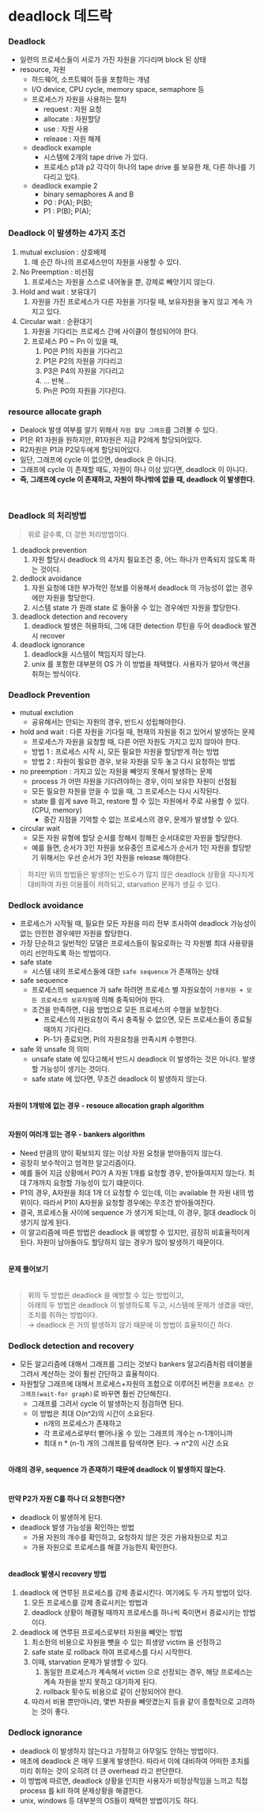 # deadlock 데드락

### Deadlock

* 일련의 프로세스들이 서로가 가진 자원을 기다리며 block 된 상태
* resource, 자원
  * 하드웨어, 소프트웨어 등을 포함하는 개념
  * I/O device, CPU cycle, memory space, semaphore 등
  * 프로세스가 자원을 사용하는 절차
    * request : 자원 요청
    * allocate : 자원할당
    * use : 자원 사용
    * release : 자원 해제
  * deadlock example
    * 시스템에 2개의 tape drive 가 있다.
    * 프로세스 p1과 p2 각각이 하나의 tape drive 를 보유한 채, 다른 하나를 기다리고 있다.
  * deadlock example 2
    * binary semaphores A and B
    * P0 : P(A); P(B);
    * P1 : P(B); P(A);



### Deadlock 이 발생하는 4가지 조건

1. mutual exclusion : 상호배제
   1. 매 순간 하나의 프로세스만이 자원을 사용할 수 있다.
2. No Preemption : 비선점
   1. 프로세스는 자원을 스스로 내어놓을 뿐, 강제로 빼앗기지 않는다.
3. Hold and wait : 보유대기
   1. 자원을 가진 프로세스가 다른 자원을 기다릴 때, 보유자원을 놓지 않고 계속 가지고 있다.
4. Circular wait : 순환대기
   1. 자원을 기다리는 프로세스 간에 사이클이 형성되어야 한다.
   2. 프로세스 P0 \~ Pn 이 있을 때,
      1. P0은 P1의 자원을 기다리고
      2. P1은 P2의 자원을 기다리고
      3. P3은 P4의 자원을 기다리고
      4. … 반복…
      5. Pn은 P0의 자원을 기다린다.

### resource allocate graph

* Dealock 발생 여부를 알기 위해서 `자원 할당 그래프`를 그려볼 수 있다.
* P1은 R1 자원을 원하지만, R1자원은 지금 P2에게 할당되어있다.
* R2자원은 P1과 P2모두에게 할당되어있다.
* 일단, 그래프에 cycle 이 없으면, deadlock 은 아니다.
* 그래프에 cycle 이 존재할 때도, 자원이 하나 이상 있다면, deadlock 이 아니다.
* **즉, 그래프에 cycle 이 존재하고, 자원이 하나밖에 없을 때, deadlock 이 발생한다.**

<figure><img src="../../.gitbook/assets/image (1) (1).png" alt=""><figcaption></figcaption></figure>

<figure><img src="../../.gitbook/assets/image (6).png" alt=""><figcaption></figcaption></figure>



### Deadlock 의 처리방법

> 위로 갈수록, 더 강한 처리방법이다.

1. deadlock prevention
   1. 자원 할당시 deadlock 의 4가지 필요조건 중, 어느 하나가 만족되지 않도록 하는 것이다.
2. dedlock avoidance
   1. 자원 요청에 대한 부가적인 정보를 이용해서 deadlock 의 가능성이 없는 경우에만 자원을 할당한다.
   2. 시스템 state 가 원래 state 로 돌아올 수 있는 경우에만 자원을 할당한다.
3. deadlock detection and recovery
   1. deadlock 발생은 허용하되, 그에 대한 detection 루틴을 두어 deadlock 발견시 recover
4. deadlock ignorance
   1. deadlock을 시스템이 책임지지 않는다.
   2. unix 를 포함한 대부분의 OS 가 이 방법을 채택했다. 사용자가 알아서 액션을 취하는 방식이다.

### Deadlock Prevention

* mutual exclution
  * 공유해서는 안되는 자원의 경우, 반드시 성립해야한다.
* hold and wait : 다른 자원을 기다릴 때, 현재의 자원을 쥐고 있어서 발생하는 문제
  * 프로세스가 자원을 요청할 때, 다른 어떤 자원도 가지고 있지 않아야 한다.
  * 방법 1 : 프로세스 시작 시, 모든 필요한 자원을 할당받게 하는 방법
  * 방법 2 : 자원이 필요한 경우, 보유 자원을 모두 놓고 다시 요청하는 방법
* no preemption : 가지고 있는 자원을 빼앗지 못해서 발생하는 문제
  * process 가 어떤 자원을 기다려야하는 경우, 이미 보유한 자원이 선점됨
  * 모든 필요한 자원을 얻을 수 있을 때, 그 프로세스는 다시 시작된다.
  * state 를 쉽게 save 하고, restore 할 수 있는 자원에서 주로 사용할 수 있다. (CPU, memory)
    * 중간 지점을 기억할 수 없는 프로세스의 경우, 문제가 발생할 수 있다.
* circular wait
  * 모든 자원 유형에 할당 순서를 정해서 정해진 순서대로만 자원을 할당한다.
  * 예를 들면, 순서가 3인 자원을 보유중인 프로세스가 순서가 1인 자원을 할당받기 위해서는 우선 순서가 3인 자원을 release 해야한다.

> 하지만 위의 방법들은 발생하는 빈도수가 많지 않은 deadlock 상황을 지나치게 대비하여 자원 이용률이 저하되고, starvation 문제가 생길 수 있다.



### Dedlock avoidance

* 프로세스가 시작될 때, 필요한 모든 자원을 미리 전부 조사하여 deadlock 가능성이 없는 안전한 경우에만 자원을 할당한다.
* 가장 단순하고 일반적인 모델은 프로세스들이 필요로하는 각 자원별 최대 사용량을 미리 선언하도록 하는 방법이다.
* safe state
  * 시스템 내의 프로세스들에 대한 `safe sequence` 가 존재하는 상태
* safe sequence
  * 프로세스의 sequence 가 safe 하려면 프로세스 별 자원요청이 `가용자원 + 모든 프로세스의 보유자원`에 의해 충족되어야 한다.
  * 조건을 만족하면, 다음 방법으로 모든 프로세스의 수행을 보장한다.
    * 프로세스의 자원요청이 즉시 충족될 수 없으면, 모든 프로세스들이 종료될 때까지 기다린다.
    * Pi-1가 종료되면, Pi의 자원요청을 만족시켜 수행한다.
* safe 와 unsafe 의 의미
  * unsafe state 에 있다고해서 반드시 deadlock 이 발생하는 것은 아니다. 발생할 가능성이 생기는 것이다.
  * safe state 에 있다면, 무조건 deadlock 이 발생하지 않는다.

<figure><img src="../../.gitbook/assets/image (16) (3).png" alt=""><figcaption></figcaption></figure>

#### 자원이 1개밖에 없는 경우 - resouce allocation graph algorithm

<figure><img src="../../.gitbook/assets/image (1) (2).png" alt=""><figcaption></figcaption></figure>



#### 자원이 여러개 있는 경우 - bankers algorithm

* Need 만큼의 양이 확보되지 않는 이상 자원 요청을 받아들이지 않는다.
* 굉장히 보수적이고 엄격한 알고리즘이다.
* 예를 들어 지금 상황에서 P0가 A 자원 1개를 요청할 경우, 받아들여지지 않는다. 최대 7개까지 요청할 가능성이 있기 떄문이다.
* P1의 경우, A자원을 최대 1개 더 요청할 수 있는데, 이는 available 한 자원 내의 범위이다. 따라서 P1이 A자원을 요청할 경우에는 무조건 받아들여진다.
* 결국, 프로세스들 사이에 sequence 가 생기게 되는데, 이 경우, 절대 deadlock 이 생기지 않게 된다.
* 이 알고리즘에 따른 방법은 deadlock 을 예방할 수 있지만, 굉장히 비효율적이게 된다. 자원이 남아돌아도 할당하지 않는 경우가 많이 발생하기 때문이다.

<figure><img src="../../.gitbook/assets/image (2) (1).png" alt=""><figcaption></figcaption></figure>



#### 문제 풀어보기

<figure><img src="../../.gitbook/assets/image (2) (2).png" alt=""><figcaption></figcaption></figure>

> 위의 두 방법은 deadlock 을 예방할 수 있는 방법이고, \
> 아래의 두 방법은 deadlock 이 발생하도록 두고, 시스템에 문제가 생겼을 때만, 조치를 취하는 방법이다. \
> → deadlock 은 거의 발생하지 않기 때문에 이 방법이 효율적이긴 하다.

### Dedlock detection and recovery

* 모든 알고리즘에 대해서 그래프를 그리는 것보다 bankers 알고리즘처럼 테이블을 그려서 계산하는 것이 훨씬 간단하고 효율적이다.
* 자원할당 그래프에 대해서 프로세스+자원의 조합으로 이루어진 버전을 `프로세스 간 그래프(wait-for graph)`로 바꾸면 훨씬 간단해진다.
  * 그래프를 그려서 cycle 이 발생하는지 점검하면 된다.
  * 이 방법은 최대 O(n^2)의 시간이 소요된다.
    * n개의 프로세스가 존재하고
    * 각 프로세스로부터 뻗어나올 수 있는 그래프의 개수는 n-1개이니까
    * 최대 n \* (n-1) 개의 그래프를 탐색하면 된다. → n^2의 시간 소요

<figure><img src="../../.gitbook/assets/image (1).png" alt=""><figcaption></figcaption></figure>



#### 아래의 경우, sequence 가 존재하기 때문에 deadlock 이 발생하지 않는다.

<figure><img src="../../.gitbook/assets/image (4) (2).png" alt=""><figcaption></figcaption></figure>

#### 만약 P2가 자원 C를 하나 더 요청한다면?

* deadlock 이 발생하게 된다.
* deadlock 발생 가능성을 확인하는 방법
  * 가용 자원의 개수를 확인하고, 요청하지 않은 것은 가용자원으로 치고
  * 가용 자원으로 프로세스를 해결 가능한지 확인한다.

<figure><img src="../../.gitbook/assets/image (16).png" alt=""><figcaption></figcaption></figure>

#### deadlock 발생시 recovery 방법

1. deadlock 에 연루된 프로세스를 강제 종료시킨다. 여기에도 두 가지 방법이 있다.
   1. 모든 프로세스를 강제 종료시키는 방법과
   2. deadlock 상황이 해결될 때까지 프로세스를 하나씩 죽이면서 종료시키는 방법이다.
2. deadlock 에 연루된 프로세스로부터 자원을 빼앗는 방법
   1. 최소한의 비용으로 자원을 뺏을 수 있는 희생양 victim 을 선정하고
   2. safe state 로 rollback 하여 프로세스를 다시 시작한다.
   3. 이때, starvation 문제가 발생할 수 있다.
      1. 동일한 프로세스가 계속해서 victim 으로 선정되는 경우, 해당 프로세스는 계속 자원을 받지 못하고 대기하게 된다.
      2. rollback 횟수도 비용으로 같이 산정되어야 한다.
   4. 따라서 비용 뿐만아니라, 몇번 자원을 빼앗겼는지 등을 같이 종합적으로 고려하는 것이 좋다.



### Dedlock ignorance

* deadlock 이 발생하지 않는다고 가정하고 아무일도 안하는 방법이다.
* 애초에 deadlock 은 매우 드물게 발생한다. 따라서 이에 대비하여 어떠한 조치를 미리 취하는 것이 오히려 더 큰 overhead 라고 판단한다.
* 이 방법에 따르면, deadlock 상황을 인지한 사용자가 비정상적임을 느끼고 직접 process 를 kill 하여 문제상황을 해결한다.
* unix, windows 등 대부분의 OS들이 채택한 방법이기도 하다.



